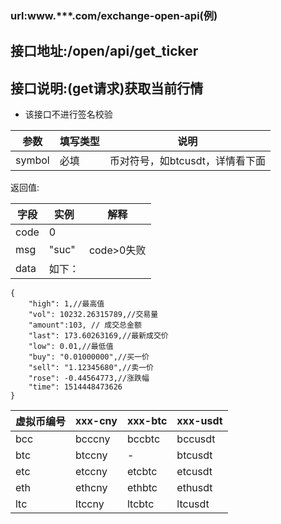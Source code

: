### url:www.***.com/exchange-open-api(例)## 接口地址:/open/api/get_ticker## 接口说明:(get请求)获取当前行情* 该接口不进行签名校验|参数|	填写类型|	说明||------------|--------|-----------------------------||symbol|	必填|	币对符号，如btcusdt，详情看下面|返回值:|字段|	实例|	解释||------------|--------|---------------||code|	0	| |msg|	"suc"|	code>0失败||data|	如下：|```{    "high": 1,//最高值    "vol": 10232.26315789,//交易量    "amount":103, // 成交总金额    "last": 173.60263169,//最新成交价    "low": 0.01,//最低值    "buy": "0.01000000",//买一价    "sell": "1.12345680",//卖一价    "rose": -0.44564773,//涨跌幅    "time": 1514448473626}```|虚拟币编号|xxx-cny|xxx-btc|xxx-usdt||------------|--------|----------|----------||bcc|	bcccny|	bccbtc|	bccusdt||btc|	btccny|	-|	btcusdt||etc|	etccny|	etcbtc|	etcusdt||eth|	ethcny|	ethbtc|	ethusdt||ltc|	ltccny|	ltcbtc|	ltcusdt|